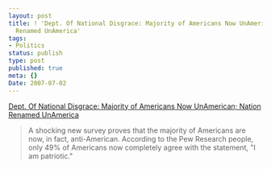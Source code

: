 ```yaml
---
layout: post
title: ! 'Dept. Of National Disgrace: Majority of Americans Now UnAmerican; Nation
  Renamed UnAmerica'
tags:
- Politics
status: publish
type: post
published: true
meta: {}
Date: 2007-07-02
---
```



[Dept. Of National Disgrace: Majority of Americans Now UnAmerican; Nation Renamed UnAmerica](https://www.wonkette.com/p/majority-of-americans-now-unamerican-nation-renamed-unamerica)

> A shocking new survey proves that the majority of Americans are now, in fact, anti-American. According to the Pew Research people, only 49% of Americans now completely agree with the statement, "I am patriotic."


